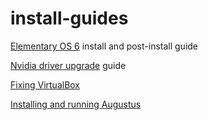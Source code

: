 # install-guides

[Elementary OS 6](./elementary-os-6.md) install and post-install guide

[Nvidia driver upgrade](./nvidia-upgrade.md) guide

[Fixing VirtualBox](./virtualbox.md)

[Installing and running Augustus](./augustus.md)
